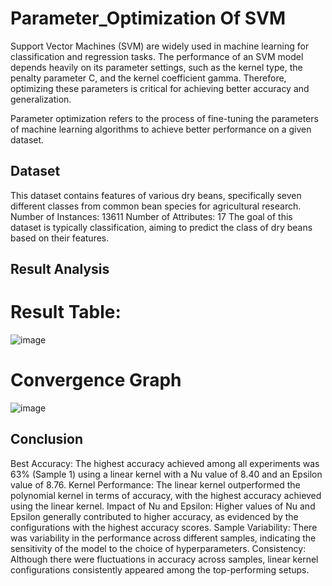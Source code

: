 # Parameter_Optimization Of SVM
Support Vector Machines (SVM) are widely used in machine learning for classification and regression tasks. The performance of an SVM model depends heavily on its parameter settings, such as the kernel type, the penalty parameter C, and the kernel coefficient gamma. Therefore, optimizing these parameters is critical for achieving better accuracy and generalization.

Parameter optimization refers to the process of fine-tuning the parameters of machine learning algorithms to achieve better performance on a given dataset.

## Dataset
This dataset contains features of various dry beans, specifically seven different classes from common bean species for agricultural research.
Number of Instances: 13611
Number of Attributes: 17
The goal of this dataset is typically classification, aiming to predict the class of dry beans based on their features. 

## Result Analysis

# Result Table:
![image](https://github.com/RiyaRaizada/Parameter_Optimization/assets/88757064/851851fc-9e2e-4d4e-a66c-4f80bbd3afc0)

# Convergence Graph
![image](https://github.com/RiyaRaizada/Parameter_Optimization/assets/88757064/0340a899-78cd-4a5d-a746-1b067aa0c7be)

## Conclusion
Best Accuracy: The highest accuracy achieved among all experiments was 63% (Sample 1) using a linear kernel with a Nu value of 8.40 and an Epsilon value of 8.76.
Kernel Performance: The linear kernel outperformed the polynomial kernel in terms of accuracy, with the highest accuracy achieved using the linear kernel.
Impact of Nu and Epsilon: Higher values of Nu and Epsilon generally contributed to higher accuracy, as evidenced by the configurations with the highest accuracy scores.
Sample Variability: There was variability in the performance across different samples, indicating the sensitivity of the model to the choice of hyperparameters.
Consistency: Although there were fluctuations in accuracy across samples, linear kernel configurations consistently appeared among the top-performing setups.
